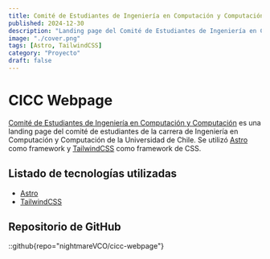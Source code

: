 ```yaml
---
title: Comité de Estudiantes de Ingeniería en Computación y Computación
published: 2024-12-30
description: "Landing page del Comité de Estudiantes de Ingeniería en Computación y Computación."
image: "./cover.png"
tags: [Astro, TailwindCSS]
category: "Proyecto"
draft: false
---
```


# CICC Webpage

[Comité de Estudiantes de Ingeniería en Computación y Computación](https://delicate-dieffenbachia-bd6e4e.netlify.app) es una landing page del comité de estudiantes de la carrera de Ingeniería en Computación y Computación de la Universidad de Chile. Se utilizó [Astro](https://astro.build/) como framework y [TailwindCSS](https://tailwindcss.com) como framework de CSS.

## Listado de tecnologías utilizadas

- [Astro](https://astro.build/)
- [TailwindCSS](https://tailwindcss.com)

## Repositorio de GitHub

::github{repo="nightmareVCO/cicc-webpage"}

